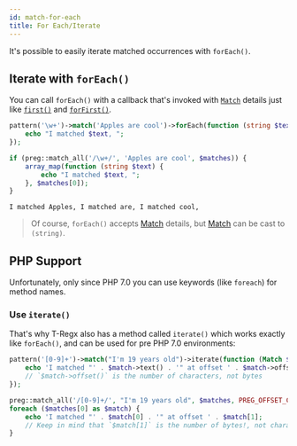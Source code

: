 ```yaml
---
id: match-for-each
title: For Each/Iterate
---
```


It's possible to easily iterate matched occurrences with `forEach()`.

## Iterate with `forEach()`

You can call `forEach()` with a callback that's invoked with [`Match`](match-details.md) details just like 
[`first()`](match-first.md) and [`forFirst()`](match-for-first.md).

<!--DOCUSAURUS_CODE_TABS-->
<!--T-Regx-->
```php
pattern('\w+')->match('Apples are cool')->forEach(function (string $text) {
    echo "I matched $text, ";
});
```
<!--PHP-->
```php
if (preg::match_all('/\w+/', 'Apples are cool', $matches)) {
    array_map(function (string $text) {
        echo "I matched $text, ";
    }, $matches[0]);
}
```
<!--END_DOCUSAURUS_CODE_TABS-->
<!--Result-Output-->

```text
I matched Apples, I matched are, I matched cool, 
```

> Of course, `forEach()` accepts [Match](match-details.md) details, but [Match](match-details.md) can be cast to `(string)`.

## PHP Support

Unfortunately, only since PHP 7.0 you can use keywords (like `foreach`) for method names.

### Use `iterate()`

That's why T-Regx also has a method called `iterate()` which works exactly like `forEach()`, and can be used for pre 
PHP 7.0 environments:

<!--DOCUSAURUS_CODE_TABS-->
<!--T-Regx-->
```php
pattern('[0-9]+')->match("I'm 19 years old")->iterate(function (Match $match) {
    echo 'I matched "' . $match->text() . '" at offset ' . $match->offset();
    // `$match->offset()` is the number of characters, not bytes
});
```
<!--PHP-->
```php
preg::match_all('/[0-9]+/', "I'm 19 years old", $matches, PREG_OFFSET_CAPTURE);
foreach ($matches[0] as $match) {
    echo 'I matched "' . $match[0] . '" at offset ' . $match[1];
    // Keep in mind that `$match[1]` is the number of bytes!, not characters!
}
```
<!--END_DOCUSAURUS_CODE_TABS-->
